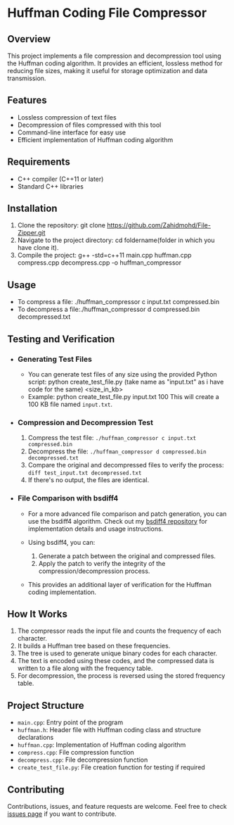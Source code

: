 # Huffman Coding File Compressor

## Overview
This project implements a file compression and decompression tool using the Huffman coding algorithm. It provides an efficient, lossless method for reducing file sizes, making it useful for storage optimization and data transmission.

## Features
- Lossless compression of text files
- Decompression of files compressed with this tool
- Command-line interface for easy use
- Efficient implementation of Huffman coding algorithm

## Requirements
- C++ compiler (C++11 or later)
- Standard C++ libraries

## Installation
1. Clone the repository: 
git clone https://github.com/Zahidmohd/File-Zipper.git
2. Navigate to the project directory: cd foldername(folder in which you have clone it).
3. Compile the project: g++ -std=c++11 main.cpp huffman.cpp compress.cpp decompress.cpp -o huffman_compressor
## Usage
- To compress a file: ./huffman_compressor c input.txt compressed.bin
- To decompress a file:./huffman_compressor d compressed.bin decompressed.txt 
## Testing and Verification

- ### Generating Test Files
  - You can generate test files of any size using the provided Python script: python create_test_file.py <filename>(take name as "input.txt" as i have code for the same) <size_in_kb>
  - Example: python create_test_file.py input.txt 100
This will create a 100 KB file named `input.txt`.

- ### Compression and Decompression Test

  1. Compress the test file:
  `./huffman_compressor c input.txt compressed.bin`
  2. Decompress the file:
  `./huffman_compressor d compressed.bin decompressed.txt`
  3. Compare the original and decompressed files to verify the process:
`diff test_input.txt decompressed.txt`
  4. If there's no output, the files are identical.
- ### File Comparison with bsdiff4

  - For a more advanced file comparison and patch generation, you can use the bsdiff4 algorithm. Check out my [bsdiff4 repository](https://github.com/Zahidmohd/bsdiff4) for implementation details and usage instructions.

  - Using bsdiff4, you can:
    1.  Generate a patch between the original and compressed files.
    2.  Apply the patch to verify the integrity of the compression/decompression process.

  - This provides an additional layer of verification for the Huffman coding implementation.
## How It Works
1. The compressor reads the input file and counts the frequency of each character.
2. It builds a Huffman tree based on these frequencies.
3. The tree is used to generate unique binary codes for each character.
4. The text is encoded using these codes, and the compressed data is written to a file along with the frequency table.
5. For decompression, the process is reversed using the stored frequency table.

## Project Structure
- `main.cpp`: Entry point of the program
- `huffman.h`: Header file with Huffman coding class and structure declarations
- `huffman.cpp`: Implementation of Huffman coding algorithm
- `compress.cpp`: File compression function
- `decompress.cpp`: File decompression function
- `create_test_file.py`: File creation function for testing if required

## Contributing
Contributions, issues, and feature requests are welcome. Feel free to check [issues page](https://github.com/Zahidmohd/File-Zipper/issues) if you want to contribute.

